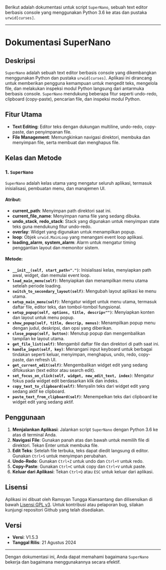 Berikut adalah dokumentasi untuk script `SuperNano`, sebuah text editor berbasis console yang menggunakan Python 3.6 ke atas dan pustaka `urwid[curses]`.

---

# Dokumentasi SuperNano

## Deskripsi
`SuperNano` adalah sebuah text editor berbasis console yang dikembangkan menggunakan Python dan pustaka `urwid[curses]`. Aplikasi ini dirancang untuk memberikan pengguna kemampuan untuk mengedit teks, mengelola file, dan melakukan inspeksi modul Python langsung dari antarmuka berbasis console. `SuperNano` mendukung beberapa fitur seperti undo-redo, clipboard (copy-paste), pencarian file, dan inspeksi modul Python.

## Fitur Utama
- **Text Editing**: Editor teks dengan dukungan multiline, undo-redo, copy-paste, dan penyimpanan file.
- **File Management**: Memungkinkan navigasi direktori, membuka dan menyimpan file, serta membuat dan menghapus file.

## Kelas dan Metode

### 1. `SuperNano`
`SuperNano` adalah kelas utama yang mengatur seluruh aplikasi, termasuk inisialisasi, pembuatan menu, dan manajemen UI.

#### Atribut:
- **current_path**: Menyimpan path direktori saat ini.
- **current_file_name**: Menyimpan nama file yang sedang dibuka.
- **undo_stack**, **redo_stack**: Stack yang digunakan untuk menyimpan state teks guna mendukung fitur undo-redo.
- **overlay**: Widget yang digunakan untuk menampilkan popup.
- **loop**: Objek `urwid.MainLoop` yang menangani event loop aplikasi.
- **loading_alarm**, **system_alarm**: Alarm untuk mengatur timing penggantian layout dan memonitor sistem.

#### Metode:
- **`__init__(self, start_path=".")`**: Inisialisasi kelas, menyiapkan path awal, widget, dan memulai event loop.
- **`load_main_menu(self)`**: Menyiapkan dan menampilkan menu utama setelah periode loading.
- **`switch_to_secondary_layout(self)`**: Mengubah layout aplikasi ke menu utama.
- **`setup_main_menu(self)`**: Mengatur widget untuk menu utama, termasuk daftar file, editor teks, dan tombol-tombol fungsional.
- **`setup_popup(self, options, title, descrip="")`**: Menyiapkan konten dan layout untuk menu popup.
- **`show_popup(self, title, descrip, menus)`**: Menampilkan popup menu dengan judul, deskripsi, dan opsi yang diberikan.
- **`close_popup(self, button)`**: Menutup popup dan mengembalikan tampilan ke layout utama.
- **`get_file_list(self)`**: Mengambil daftar file dan direktori di path saat ini.
- **`handle_input(self, key)`**: Menangani input keyboard untuk berbagai tindakan seperti keluar, menyimpan, menghapus, undo, redo, copy-paste, dan refresh UI.
- **`get_current_edit(self)`**: Mengembalikan widget edit yang sedang difokuskan (text editor atau search edit).
- **`set_focus_on_click(self, widget, new_edit_text, index)`**: Mengatur fokus pada widget edit berdasarkan klik dan indeks.
- **`copy_text_to_clipboard(self)`**: Menyalin teks dari widget edit yang sedang aktif ke clipboard.
- **`paste_text_from_clipboard(self)`**: Menempelkan teks dari clipboard ke widget edit yang sedang aktif.


## Penggunaan
1. **Menjalankan Aplikasi**: Jalankan script `SuperNano` dengan Python 3.6 ke atas di terminal Anda.
2. **Navigasi File**: Gunakan panah atas dan bawah untuk memilih file di direktori. Tekan Enter untuk membuka file.
3. **Edit Teks**: Setelah file terbuka, teks dapat diedit langsung di editor. Gunakan `Ctrl+S` untuk menyimpan perubahan.
4. **Undo-Redo**: Gunakan `Ctrl+Z` untuk undo dan `Ctrl+Y` untuk redo.
5. **Copy-Paste**: Gunakan `Ctrl+C` untuk copy dan `Ctrl+V` untuk paste.
6. **Keluar dari Aplikasi**: Tekan `Ctrl+Q` atau `ESC` untuk keluar dari aplikasi.

## Lisensi
Aplikasi ini dibuat oleh Ramsyan Tungga Kiansantang dan dilisensikan di bawah [Lisensi GPL v3](https://www.gnu.org/licenses/gpl-3.0.html). Untuk kontribusi atau pelaporan bug, silakan kunjungi repositori Github yang telah disediakan.

## Versi
- **Versi**: V1.5.3
- **Tanggal Rilis**: 21 Agustus 2024

---

Dengan dokumentasi ini, Anda dapat memahami bagaimana `SuperNano` bekerja dan bagaimana menggunakannya secara efektif.
